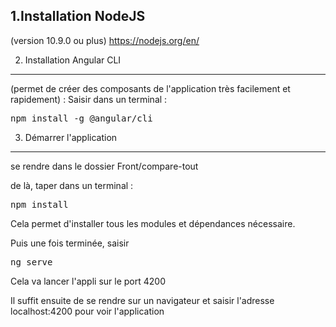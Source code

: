 1.Installation NodeJS
--------------------
(version 10.9.0 ou plus) 
https://nodejs.org/en/

2. Installation Angular CLI 
--------------------
(permet de créer des composants de l'application très facilement et rapidement) :
	Saisir dans un terminal : 
<pre>npm install -g @angular/cli</pre>

3. Démarrer l'application
--------------------
se rendre dans le dossier Front/compare-tout

de là, taper dans un terminal :
<pre>npm install</pre>
Cela permet d'installer tous les modules et dépendances nécessaire.

Puis une fois terminée, saisir <pre>ng serve</pre> 
Cela va lancer l'appli sur le port 4200

Il suffit ensuite de se rendre sur un navigateur et saisir l'adresse localhost:4200 pour voir l'application
